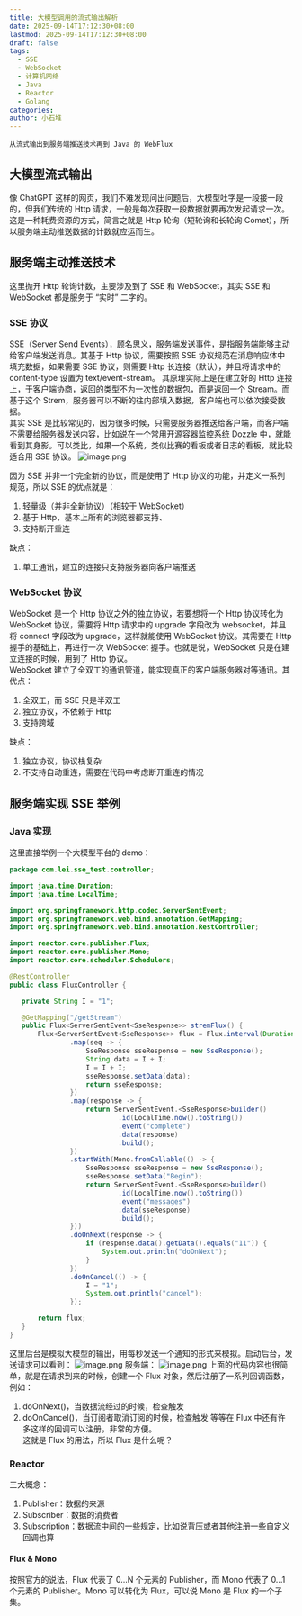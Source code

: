```yaml
---
title: 大模型调用的流式输出解析
date: 2025-09-14T17:12:30+08:00
lastmod: 2025-09-14T17:12:30+08:00
draft: false
tags:
  - SSE
  - WebSocket
  - 计算机网络
  - Java
  - Reactor
  - Golang
categories:
author: 小石堆
---
```


    从流式输出到服务端推送技术再到 Java 的 WebFlux

## 大模型流式输出

像 ChatGPT 这样的网页，我们不难发现问出问题后，大模型吐字是一段接一段的，但我们传统的 Http 请求，一般是每次获取一段数据就要再次发起请求一次。这是一种耗费资源的方式，简言之就是 Http 轮询（短轮询和长轮询 Comet），所以服务端主动推送数据的计数就应运而生。

## 服务端主动推送技术

这里抛开 Http 轮询计数，主要涉及到了 SSE 和 WebSocket，其实 SSE 和 WebSocket 都是服务于 “实时” 二字的。

### SSE 协议

SSE（Server Send Events），顾名思义，服务端发送事件，是指服务端能够主动给客户端发送消息。其基于 Http 协议，需要按照 SSE 协议规范在消息响应体中填充数据，如果需要 SSE 协议，则需要 Http 长连接（默认），并且将请求中的 content-type 设置为 text/event-stream。
其原理实际上是在建立好的 Http 连接上，于客户端协商，返回的类型不为一次性的数据包，而是返回一个 Stream。而基于这个 Strem，服务器可以不断的往内部填入数据，客户端也可以依次接受数据。<br>
其实 SSE 是比较常见的，因为很多时候，只需要服务器推送给客户端，而客户端不需要给服务器发送内容，比如说在一个常用开源容器监控系统 Dozzle 中，就能看到其身影。可以类比，如果一个系统，类似比赛的看板或者日志的看板，就比较适合用 SSE 协议。
![image.png](https://img.xiaoshidui.top/blog-pic/images/20250915164020635.png)

因为 SSE 并非一个完全新的协议，而是使用了 Http 协议的功能，并定义一系列规范，所以 SSE 的优点就是：

1. 轻量级（并非全新协议）（相较于 WebSocket）
2. 基于 Http，基本上所有的浏览器都支持、
3. 支持断开重连

缺点：

1. 单工通讯，建立的连接只支持服务器向客户端推送

### WebSocket 协议

WebSocket 是一个 Http 协议之外的独立协议，若要想将一个 Http 协议转化为 WebSocket 协议，需要将 Http 请求中的 upgrade 字段改为 websocket，并且将 connect 字段改为 upgrade，这样就能使用 WebSocket 协议。其需要在 Http 握手的基础上，再进行一次 WebSocket 握手。也就是说，WebSocket 只是在建立连接的时候，用到了 Http 协议。<br>
WebSocket 建立了全双工的通讯管道，能实现真正的客户端服务器对等通讯。其优点：

1. 全双工，而 SSE 只是半双工
2. 独立协议，不依赖于 Http
3. 支持跨域

缺点：

1. 独立协议，协议栈复杂
2. 不支持自动重连，需要在代码中考虑断开重连的情况

## 服务端实现 SSE 举例

### Java 实现

这里直接举例一个大模型平台的 demo：

```Java
package com.lei.sse_test.controller;

import java.time.Duration;
import java.time.LocalTime;

import org.springframework.http.codec.ServerSentEvent;
import org.springframework.web.bind.annotation.GetMapping;
import org.springframework.web.bind.annotation.RestController;

import reactor.core.publisher.Flux;
import reactor.core.publisher.Mono;
import reactor.core.scheduler.Schedulers;

@RestController
public class FluxController {

   private String I = "1";

   @GetMapping("/getStream")
   public Flux<ServerSentEvent<SseResponse>> stremFlux() {
       Flux<ServerSentEvent<SseResponse>> flux = Flux.interval(Duration.ofSeconds(1))
               .map(seq -> {
                   SseResponse sseResponse = new SseResponse();
                   String data = I + I;
                   I = I + I;
                   sseResponse.setData(data);
                   return sseResponse;
               })
               .map(response -> {
                   return ServerSentEvent.<SseResponse>builder()
                           .id(LocalTime.now().toString())
                           .event("complete")
                           .data(response)
                           .build();
               })
               .startWith(Mono.fromCallable(() -> {
                   SseResponse sseResponse = new SseResponse();
                   sseResponse.setData("Begin");
                   return ServerSentEvent.<SseResponse>builder()
                           .id(LocalTime.now().toString())
                           .event("messages")
                           .data(sseResponse)
                           .build();
               }))
               .doOnNext(response -> {
                   if (response.data().getData().equals("11")) {
                       System.out.println("doOnNext");
                   }
               })
               .doOnCancel(() -> {
                   I = "1";
                   System.out.println("cancel");
               });

       return flux;
   }
}
```

这里后台是模拟大模型的输出，用每秒发送一个通知的形式来模拟。启动后台，发送请求可以看到：
![image.png](https://img.xiaoshidui.top/blog-pic/images/20250915155627904.png)
服务端：
![image.png](https://img.xiaoshidui.top/blog-pic/images/20250915160120856.png)
上面的代码内容也很简单，就是在请求到来的时候，创建一个 Flux 对象，然后注册了一系列回调函数，例如：

1. doOnNext()，当数据流经过的时候，检查触发
2. doOnCancel()，当订阅者取消订阅的时候，检查触发
   等等在 Flux 中还有许多这样的回调可以注册，非常的方便。<br>
   这就是 Flux 的用法，所以 Flux 是什么呢？

### Reactor

三大概念：

1. Publisher：数据的来源
2. Subscriber：数据的消费者
3. Subscription：数据流中间的一些规定，比如说背压或者其他注册一些自定义回调也算

#### Flux & Mono

按照官方的说法，Flux 代表了 0...N 个元素的 Publisher，而 Mono 代表了 0...1 个元素的 Publisher。Mono 可以转化为 Flux，可以说 Mono 是 Flux 的一个子集。

